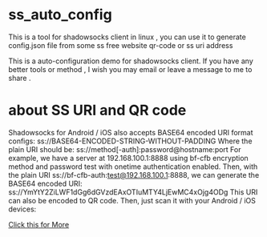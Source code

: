 # ss_auto_config

This is a tool for shadowsocks client in linux , you can use it to generate config.json file from some ss free website qr-code or ss uri address

This is a auto-configuration demo for shadowsocks client.
If you have any better tools or method , I wish you may email or leave a message to me to share . 

# about SS URI and QR code


Shadowsocks for Android / iOS also accepts BASE64 encoded URI format configs:
    ss://BASE64-ENCODED-STRING-WITHOUT-PADDING
Where the plain URI should be:
    ss://method[-auth]:password@hostname:port
For example, we have a server at 192.168.100.1:8888 using bf-cfb encryption method and password test with onetime authentication enabled. Then, with the plain URI ss://bf-cfb-auth:test@192.168.100.1:8888, we can generate the BASE64 encoded URI:
    ss://YmYtY2ZiLWF1dGg6dGVzdEAxOTIuMTY4LjEwMC4xOjg4ODg
This URI can also be encoded to QR code. Then, just scan it with your Android / iOS devices:


[Click this for More](https://shadowsocks.org/en/config/quick-guide.html)

